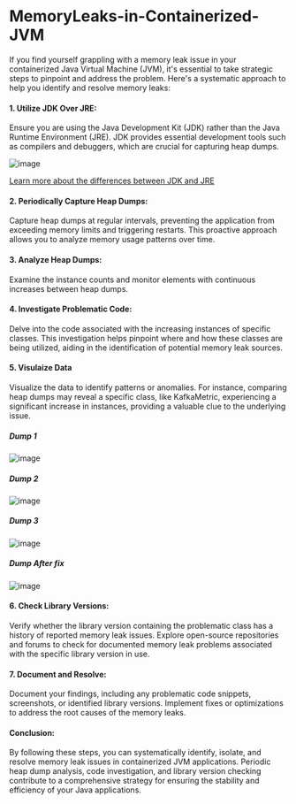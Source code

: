 # MemoryLeaks-in-Containerized-JVM

If you find yourself grappling with a memory leak issue in your containerized Java Virtual Machine (JVM), it's essential to take strategic steps to pinpoint and address the problem. Here's a systematic approach to help you identify and resolve memory leaks:


#### 1. Utilize JDK Over JRE:
Ensure you are using the Java Development Kit (JDK) rather than the Java Runtime Environment (JRE). JDK provides essential development tools such as compilers and debuggers, which are crucial for capturing heap dumps.

![image](https://github.com/mjameer/MemoryLeaks-in-Containerized-JVM/assets/11364104/e5479f90-e70b-49e6-91b5-15206aeab54e)

[Learn more about the differences between JDK and JRE](https://www.geeksforgeeks.org/difference-between-jdk-and-jre-in-java/)

#### 2. Periodically Capture Heap Dumps:

Capture heap dumps at regular intervals, preventing the application from exceeding memory limits and triggering restarts. This proactive approach allows you to analyze memory usage patterns over time.

#### 3. Analyze Heap Dumps:

Examine the instance counts and monitor elements with continuous increases between heap dumps.

#### 4. Investigate Problematic Code:

Delve into the code associated with the increasing instances of specific classes. This investigation helps pinpoint where and how these classes are being utilized, aiding in the identification of potential memory leak sources.

#### 5. Visulaize Data

Visualize the data to identify patterns or anomalies. For instance, comparing heap dumps may reveal a specific class, like KafkaMetric, experiencing a significant increase in instances, providing a valuable clue to the underlying issue.

##### Dump 1
![image](https://github.com/mjameer/MemoryLeaks-in-Containerized-JVM/assets/11364104/679ec86d-f8c2-4c1c-ad9e-eee09c2e4242)


##### Dump 2

![image](https://github.com/mjameer/MemoryLeaks-in-Containerized-JVM/assets/11364104/22e6873b-8953-4d1c-8369-1c66a773f70c)


##### Dump 3

![image](https://github.com/mjameer/MemoryLeaks-in-Containerized-JVM/assets/11364104/a73faeca-c0e8-4ef9-8b3c-cab401cfbdf4)



##### Dump After fix 

![image](https://github.com/mjameer/MemoryLeaks-in-Containerized-JVM/assets/11364104/a9f59434-7094-46bc-ad7e-9f8f53a48a40)


#### 6. Check Library Versions:

Verify whether the library version containing the problematic class has a history of reported memory leak issues. Explore open-source repositories and forums to check for documented memory leak problems associated with the specific library version in use.

#### 7. Document and Resolve:

Document your findings, including any problematic code snippets, screenshots, or identified library versions. Implement fixes or optimizations to address the root causes of the memory leaks.

#### Conclusion:

By following these steps, you can systematically identify, isolate, and resolve memory leak issues in containerized JVM applications. Periodic heap dump analysis, code investigation, and library version checking contribute to a comprehensive strategy for ensuring the stability and efficiency of your Java applications.






